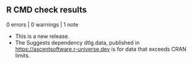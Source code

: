 ## R CMD check results

0 errors | 0 warnings | 1 note

* This is a new release.
* The Suggests dependency dtlg.data, published in
https://ascentsoftware.r-universe.dev is for data that exceeds CRAN limits.
